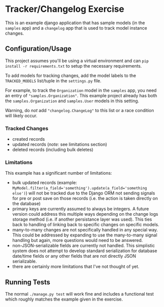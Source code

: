 # Tracker/Changelog Exercise

This is an example django application that has sample models (in the `samples` app) and a `changelog` app that is used to track model instance changes.

## Configuration/Usage

This project assumes you'll be using a virtual environment and can `pip install -r requirements.txt` to setup the necessary requirements.

To add models for tracking changes, add the model labels to the `TRACKED_MODELS` list/tuple in the `settings.py` file.

For example, to track the `Organization` model in the `samples` app, you need an entry of `"samples.Organization"`. This example project already has both the `samples.Organization` and `samples.User` models in this setting.

Warning, do *not* add `"changelog.ChangeLog"` to this list or a race condition will likely occur.

### Tracked Changes

* created records
* updated records (*note:* see limitations section)
* deleted records (including bulk deletes)

### Limitations

This example has a significant number of limitations:
* bulk updated records (example: `MyModel.filter(a_field='something').update(a_field='something else')`) will not be tracked due to the Django ORM not sending signals for pre or post save on those records (i.e. the action is taken directly on the database)
* primary keys are currently assumed to always be integers. A future version could address this multiple ways depending on the change logs storage method (i.e. if another persistance layer was used). This ties back to handling of linking back to specific changes on specific models.
* many-to-many changes are not specifically handled in any special way. This could be addressed by expanding to use the many-to-many signal handling but again, more questions would need to be answered.
* non-JSON-serializable fields are currently not handled. This simplistic system does not attempt to develop standard serialization for database date/time fields or any other fields that are not directly JSON serializable.
* there are certainly more limitations that I've not thought of yet.

## Running Tests

The normal `./manage.py test` will work fine and includes a functional test which roughly matches the example given in the exercise.
